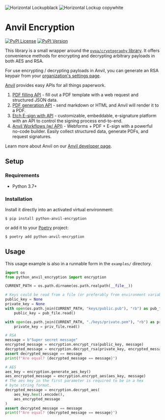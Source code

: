 ![Horizontal Lockupblack](https://user-images.githubusercontent.com/293079/169453889-ae211c6c-7634-4ccd-8ca9-8970c2621b6f.png#gh-light-mode-only)
![Horizontal Lockup copywhite](https://user-images.githubusercontent.com/293079/169453892-895f637b-4633-4a14-b997-960c9e17579b.png#gh-dark-mode-only)

# Anvil Encryption

[![PyPI License](https://img.shields.io/pypi/l/python-anvil-encryption.svg)](https://pypi.org/project/python-anvil-encryption)
[![PyPI Version](https://img.shields.io/pypi/v/python-anvil-encryption.svg)](https://pypi.org/project/python-anvil-encryption)

This library is a small wrapper around the [`pypa/cryptography` library](https://cryptography.io/en/latest/).
It offers convenience methods for encrypting and decrypting arbitrary payloads in both AES and RSA.

For use encrypting / decrypting payloads in Anvil, you can generate an RSA keypair from
your [organization's settings page](https://www.useanvil.com/docs/api/getting-started#encryption).

[Anvil](www.useanvil.com/developers) provides easy APIs for all things paperwork.

1. [PDF filling API](https://www.useanvil.com/products/pdf-filling-api/) - fill out a PDF template with a web request
   and structured JSON data.
2. [PDF generation API](https://www.useanvil.com/products/pdf-generation-api/) - send markdown or HTML and Anvil will
   render it to a PDF.
3. [Etch E-sign with API](https://www.useanvil.com/products/etch/) - customizable, embeddable, e-signature platform with
   an API to control the signing process end-to-end.
4. [Anvil Workflows (w/ API)](https://www.useanvil.com/products/workflows/) - Webforms + PDF + E-sign with a powerful
   no-code builder. Easily collect structured data, generate PDFs, and request signatures.

Learn more about Anvil on our [Anvil developer page](https://www.useanvil.com/developers).

## Setup

### Requirements

* Python 3.7+

### Installation

Install it directly into an activated virtual environment:

```text
$ pip install python-anvil-encryption
```

or add it to your [Poetry](https://poetry.eustace.io/) project:

```text
$ poetry add python-anvil-encryption
```

## Usage

This usage example is also in a runnable form in the `examples/` directory.

```python
import os
from python_anvil_encryption import encryption

CURRENT_PATH = os.path.dirname(os.path.realpath(__file__))

# Keys could be read from a file (or preferably from environment variables)
public_key = None
private_key = None
with open(os.path.join(CURRENT_PATH, "keys/public.pub"), "rb") as pub_file:
    public_key = pub_file.read()

with open(os.path.join(CURRENT_PATH, "./keys/private.pem"), "rb") as priv_file:
    private_key = priv_file.read()

# RSA
message = b"Super secret message"
encrypted_message = encryption.encrypt_rsa(public_key, message)
decrypted_message = encryption.decrypt_rsa(private_key, encrypted_message)
assert decrypted_message == message
print(f"Are equal? {decrypted_message == message}")

# AES
aes_key = encryption.generate_aes_key()
aes_encrypted_message = encryption.encrypt_aes(aes_key, message)
# The aes key in the first parameter is required to be in a hex
# byte string format.
decrypted_message = encryption.decrypt_aes(
    aes_key.hex().encode(),
    aes_encrypted_message
)
assert decrypted_message == message
print(f"Are equal? {decrypted_message == message}")
```
